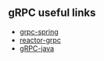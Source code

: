 ## gRPC useful links

* [grpc-spring](https://github.com/grpc-ecosystem/grpc-spring.git)
* [reactor-grpc](https://github.com/salesforce/reactive-grpc.git)
* [gRPC-java](https://github.com/grpc/grpc-java.git)